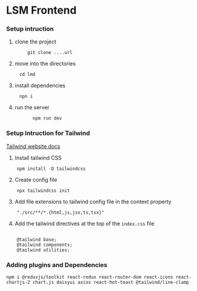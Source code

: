 # LSM Frontend

### Setup intruction 

1. clone the project 

``` 
        git clone ....url

```
2. move into the directories

```   
     cd lmd

```
3.  install dependencies
``` 
     npn i 
```
4. run the server
```
          npm run dev
```

### Setup Intruction for Tailwind

[Tailwind website docs](https://tailwindcss.com/docs/installation)

1. Install tailwind CSS

```
    npm install -D tailwindcss
```
2. Create config file 

```
    npx tailwindcss init
```
3. Add file extensions to tailwind config file in the context property

```
    "./src/**/*.{html,js,jsx,ts,tsx}"
```
4. Add the tailwind directives at the top of the `index.css` file

```
    
    @tailwind base;
    @tailwind components;
    @tailwind utilities;
```

###  Adding plugins and Dependencies 
```
npm i @reduxjs/toolkit react-redux react-router-dom react-icons react-chartjs-2 chart.js daisyui axios react-hot-toast @tailwind/line-clamp
```